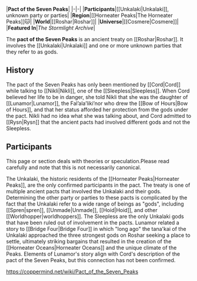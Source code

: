 |**Pact of the Seven Peaks**|
|-|-|
|**Participants**|[[Unkalaki\|Unkalaki]], unknown party or parties|
|**Region**|[[Horneater Peaks\|The Horneater Peaks]]🐱︎|
|**World**|[[Roshar\|Roshar]]|
|**Universe**|[[Cosmere\|Cosmere]]|
|**Featured In**|*The Stormlight Archive*|

The **pact of the Seven Peaks** is an ancient treaty on [[Roshar\|Roshar]]. It involves the [[Unkalaki\|Unkalaki]] and one or more unknown parties that they refer to as gods.

## History
The pact of the Seven Peaks has only been mentioned by [[Cord\|Cord]] while talking to [[Nikli\|Nikli]], one of the [[Sleepless\|Sleepless]]. When Cord believed her life to be in danger, she told Nikli that she was the daughter of [[Lunamor\|Lunamor]], the Fal’ala’liki’nor who drew the [[Bow of Hours\|Bow of Hours]], and that her status afforded her protection from the gods under the pact. Nikli had no idea what she was talking about, and Cord admitted to [[Rysn\|Rysn]] that the ancient pacts had involved different gods and not the Sleepless.

## Participants
This page or section deals with theories or speculation.Please read carefully and note that this is not necessarily canonical.

The Unkalaki, the historic residents of the [[Horneater Peaks\|Horneater Peaks]], are the only confirmed participants in the pact. The treaty is one of multiple ancient pacts that involved the Unkalaki and their gods. Determining the other party or parties to these pacts is complicated by the fact that the Unkalaki refer to a wide range of beings as "gods", including [[Spren\|spren]], [[Unmade\|Unmade]], [[Hoid\|Hoid]], and other [[Worldhopper\|worldhoppers]]. The Sleepless are the only Unkalaki gods that have been ruled out of involvement in the pacts.
Lunamor related a story to [[Bridge Four\|Bridge Four]] in which "long ago" the tana'kai of the Unkalaki approached the three strongest gods on Roshar seeking a place to settle, ultimately striking bargains that resulted in the creation of the [[Horneater Oceans\|Horneater Oceans]] and the unique climate of the Peaks. Elements of Lunamor's story align with Cord's description of the pact of the Seven Peaks, but this connection has not been confirmed.



https://coppermind.net/wiki/Pact_of_the_Seven_Peaks